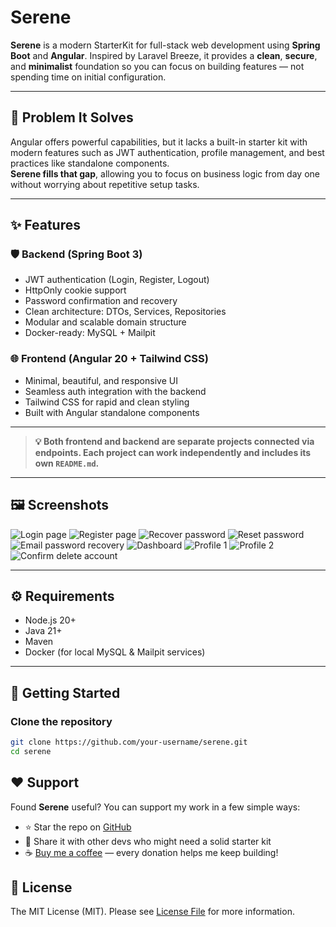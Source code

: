 # Serene

**Serene** is a modern StarterKit for full-stack web development using **Spring Boot** and **Angular**. Inspired by Laravel Breeze, it provides a **clean**, **secure**, and **minimalist** foundation so you can focus on building features — not spending time on initial configuration.

---

## 🎯 Problem It Solves

Angular offers powerful capabilities, but it lacks a built-in starter kit with modern features such as JWT authentication, profile management, and best practices like standalone components.  
**Serene fills that gap**, allowing you to focus on business logic from day one without worrying about repetitive setup tasks.

---

## ✨ Features

### 🛡️ Backend (Spring Boot 3)
- JWT authentication (Login, Register, Logout)
- HttpOnly cookie support
- Password confirmation and recovery
- Clean architecture: DTOs, Services, Repositories
- Modular and scalable domain structure
- Docker-ready: MySQL + Mailpit

### 🌐 Frontend (Angular 20 + Tailwind CSS)
- Minimal, beautiful, and responsive UI
- Seamless auth integration with the backend
- Tailwind CSS for rapid and clean styling
- Built with Angular standalone components

---

> **💡 Both frontend and backend are separate projects connected via endpoints. Each project can work independently and includes its own `README.md`.**

---

## 🖼️ Screenshots

![Login page](images/login.png)
![Register page](images/register.png)
![Recover password](images/recover-your-password.png)
![Reset password](images/change-your-password.png)
![Email password recovery](images/mailpit-email-password.png)
![Dashboard](images/dashboard.png)
![Profile 1](images/profile-with-loading-bar.png)
![Profile 2](images/profile.png)
![Confirm delete account](images/confirm-delete-account.png)


---

## ⚙️ Requirements

- Node.js 20+
- Java 21+
- Maven
- Docker (for local MySQL & Mailpit services)

---

## 🚀 Getting Started

### Clone the repository

```bash
git clone https://github.com/your-username/serene.git
cd serene
```

## ❤️ Support
Found **Serene** useful? You can support my work in a few simple ways:

- ⭐️ Star the repo on [GitHub](https://github.com/https://github.com/ClaudioAlcantaraR/serene)
- 🔗 Share it with other devs who might need a solid starter kit
- ☕️ [Buy me a coffee](https://buymeacoffee.com/claudiodev) — every donation helps me keep building!


## 📄 License

The MIT License (MIT). Please see [License File](LICENSE.md) for more information.
